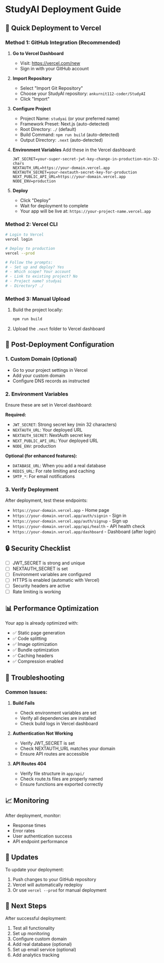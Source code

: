 # StudyAI Deployment Guide

## 🚀 Quick Deployment to Vercel

### Method 1: GitHub Integration (Recommended)

1. **Go to Vercel Dashboard**
   - Visit: https://vercel.com/new
   - Sign in with your GitHub account

2. **Import Repository**
   - Select "Import Git Repository"
   - Choose your StudyAI repository: `ankurnit112-coder/StudyAI`
   - Click "Import"

3. **Configure Project**
   - Project Name: `studyai` (or your preferred name)
   - Framework Preset: Next.js (auto-detected)
   - Root Directory: `./` (default)
   - Build Command: `npm run build` (auto-detected)
   - Output Directory: `.next` (auto-detected)

4. **Environment Variables**
   Add these in the Vercel dashboard:
   ```
   JWT_SECRET=your-super-secret-jwt-key-change-in-production-min-32-chars
   NEXTAUTH_URL=https://your-domain.vercel.app
   NEXTAUTH_SECRET=your-nextauth-secret-key-for-production
   NEXT_PUBLIC_API_URL=https://your-domain.vercel.app
   NODE_ENV=production
   ```

5. **Deploy**
   - Click "Deploy"
   - Wait for deployment to complete
   - Your app will be live at: `https://your-project-name.vercel.app`

### Method 2: Vercel CLI

```bash
# Login to Vercel
vercel login

# Deploy to production
vercel --prod

# Follow the prompts:
# - Set up and deploy? Yes
# - Which scope? Your account
# - Link to existing project? No
# - Project name? studyai
# - Directory? ./
```

### Method 3: Manual Upload

1. Build the project locally:
   ```bash
   npm run build
   ```

2. Upload the `.next` folder to Vercel dashboard

## 🔧 Post-Deployment Configuration

### 1. Custom Domain (Optional)
- Go to your project settings in Vercel
- Add your custom domain
- Configure DNS records as instructed

### 2. Environment Variables
Ensure these are set in Vercel dashboard:

**Required:**
- `JWT_SECRET`: Strong secret key (min 32 characters)
- `NEXTAUTH_URL`: Your deployed URL
- `NEXTAUTH_SECRET`: NextAuth secret key
- `NEXT_PUBLIC_API_URL`: Your deployed URL
- `NODE_ENV`: production

**Optional (for enhanced features):**
- `DATABASE_URL`: When you add a real database
- `REDIS_URL`: For rate limiting and caching
- `SMTP_*`: For email notifications

### 3. Verify Deployment

After deployment, test these endpoints:
- `https://your-domain.vercel.app` - Home page
- `https://your-domain.vercel.app/auth/signin` - Sign in
- `https://your-domain.vercel.app/auth/signup` - Sign up
- `https://your-domain.vercel.app/api/health` - API health check
- `https://your-domain.vercel.app/dashboard` - Dashboard (after login)

## 🔒 Security Checklist

- [ ] JWT_SECRET is strong and unique
- [ ] NEXTAUTH_SECRET is set
- [ ] Environment variables are configured
- [ ] HTTPS is enabled (automatic with Vercel)
- [ ] Security headers are active
- [ ] Rate limiting is working

## 📊 Performance Optimization

Your app is already optimized with:
- ✅ Static page generation
- ✅ Code splitting
- ✅ Image optimization
- ✅ Bundle optimization
- ✅ Caching headers
- ✅ Compression enabled

## 🐛 Troubleshooting

### Common Issues:

1. **Build Fails**
   - Check environment variables are set
   - Verify all dependencies are installed
   - Check build logs in Vercel dashboard

2. **Authentication Not Working**
   - Verify JWT_SECRET is set
   - Check NEXTAUTH_URL matches your domain
   - Ensure API routes are accessible

3. **API Routes 404**
   - Verify file structure in `app/api/`
   - Check route.ts files are properly named
   - Ensure functions are exported correctly

## 📈 Monitoring

After deployment, monitor:
- Response times
- Error rates
- User authentication success
- API endpoint performance

## 🔄 Updates

To update your deployment:
1. Push changes to your GitHub repository
2. Vercel will automatically redeploy
3. Or use `vercel --prod` for manual deployment

## 🎯 Next Steps

After successful deployment:
1. Test all functionality
2. Set up monitoring
3. Configure custom domain
4. Add real database (optional)
5. Set up email service (optional)
6. Add analytics tracking